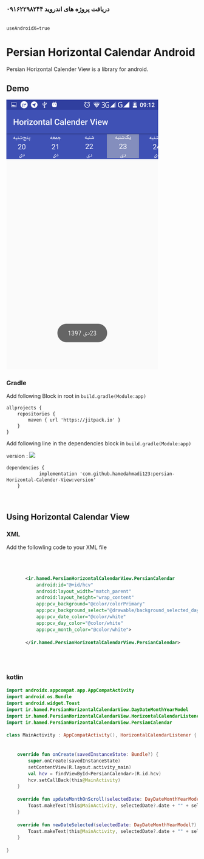 
### دریافت پروژه های اندروید  ۰۹۱۶۲۲۹۸۲۴۴


``` 

useAndroidX=true

```


# Persian Horizontal Calendar  Android
Persian Horizontal Calender View is a library for android.

## Demo 


<img src="ss/Screenshot_20190202-091216.png" width="400" >


<!--
![](ss/DemoGif.gif)
 -->


### Gradle

Add following Block in root in `build.gradle(Module:app)`



``` 
allprojects {
    repositories {
        maven { url 'https://jitpack.io' }
    }
}
```

Add following line in the dependencies block in `build.gradle(Module:app)`

version : [![](https://jitpack.io/v/hamedahmadi123/persian-Horizontal-Calender-View.svg)](https://jitpack.io/#hamedahmadi123/persian-Horizontal-Calender-View)

``` 
dependencies {
	        implementation 'com.github.hamedahmadi123:persian-Horizontal-Calender-View:version'
	}
	
	
```


## Using Horizontal Calendar View
### XML 

Add the followling code to your XML file

```xml

   
   
       <ir.hamed.PersianHorizontalCalendarView.PersianCalendar
           android:id="@+id/hcv"
           android:layout_width="match_parent"
           android:layout_height="wrap_content"
           app:pcv_background="@color/colorPrimary"
           app:pcv_background_select="@drawable/background_selected_day"
           app:pcv_date_color="@color/white"
           app:pcv_day_color="@color/white"
           app:pcv_month_color="@color/white">
   
       </ir.hamed.PersianHorizontalCalendarView.PersianCalendar>
   




```
### kotlin
```kotlin
import androidx.appcompat.app.AppCompatActivity
import android.os.Bundle
import android.widget.Toast
import ir.hamed.PersianHorizontalCalendarView.DayDateMonthYearModel
import ir.hamed.PersianHorizontalCalendarView.HorizontalCalendarListener
import ir.hamed.PersianHorizontalCalendarView.PersianCalendar

class MainActivity : AppCompatActivity(), HorizontalCalendarListener {


    override fun onCreate(savedInstanceState: Bundle?) {
        super.onCreate(savedInstanceState)
        setContentView(R.layout.activity_main)
        val hcv = findViewById<PersianCalendar>(R.id.hcv)
        hcv.setCallBack(this@MainActivity)
    }

    override fun updateMonthOnScroll(selectedDate: DayDateMonthYearModel?) {
        Toast.makeText(this@MainActivity, selectedDate?.date + "" + selectedDate?.month + " " + selectedDate?.year, Toast.LENGTH_LONG).show()
    }

    override fun newDateSelected(selectedDate: DayDateMonthYearModel?) {
        Toast.makeText(this@MainActivity, selectedDate?.date + "" + selectedDate?.month + " " + selectedDate?.year, Toast.LENGTH_LONG).show()
    }

}


```




